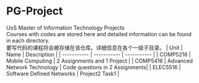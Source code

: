 # PG-Project
UoS Master of Information Technology Projects  
Courses with codes are stored here and detailed information can be found in each directory.  
要写代码的课程将会被存储在该仓库。详细信息在各个一级子目录。
| Unit     | Name | Description |
| ----------- | ----------- | ----------- |
| COMP5216      | Mobile Computing | 2 Assignments and 1 Project |
| COMP5416   | Advanced Network Technology | Code questions in 2 Assignments|
| ELEC5516  | Software Defined Networks | Project2 Task1 |
